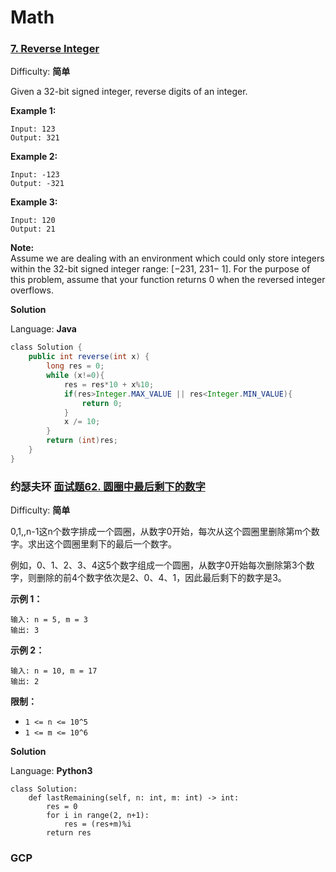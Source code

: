 # Math



### [7. Reverse Integer](https://leetcode-cn.com/problems/reverse-integer/)

Difficulty: **简单**

Given a 32-bit signed integer, reverse digits of an integer.

**Example 1:**

```text
Input: 123
Output: 321
```

**Example 2:**

```text
Input: -123
Output: -321
```

**Example 3:**

```text
Input: 120
Output: 21
```

**Note:**  
Assume we are dealing with an environment which could only store integers within the 32-bit signed integer range: \[−231, 231− 1\]. For the purpose of this problem, assume that your function returns 0 when the reversed integer overflows.

**Solution**

Language: **Java**

```java
​class Solution {
    public int reverse(int x) {
        long res = 0;
        while (x!=0){
            res = res*10 + x%10;
            if(res>Integer.MAX_VALUE || res<Integer.MIN_VALUE){
                return 0;
            }
            x /= 10;
        }
        return (int)res;
    }
}
```



### 约瑟夫环 [面试题62. 圆圈中最后剩下的数字](https://leetcode-cn.com/problems/yuan-quan-zhong-zui-hou-sheng-xia-de-shu-zi-lcof/) 

Difficulty: **简单**

0,1,,n-1这n个数字排成一个圆圈，从数字0开始，每次从这个圆圈里删除第m个数字。求出这个圆圈里剩下的最后一个数字。

例如，0、1、2、3、4这5个数字组成一个圆圈，从数字0开始每次删除第3个数字，则删除的前4个数字依次是2、0、4、1，因此最后剩下的数字是3。

**示例 1：**

```text
输入: n = 5, m = 3
输出: 3
```

**示例 2：**

```text
输入: n = 10, m = 17
输出: 2
```

**限制：**

* `1 <= n <= 10^5`
* `1 <= m <= 10^6`

**Solution**

Language: **Python3**

```text
​class Solution:
    def lastRemaining(self, n: int, m: int) -> int:
        res = 0
        for i in range(2, n+1):
            res = (res+m)%i 
        return res
```

### GCP



